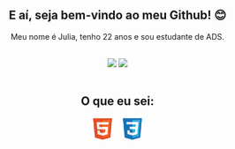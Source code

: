 <h2 align="center">E aí, seja bem-vindo ao meu Github! 😊</h2>
<p align="center">Meu nome é Julia, tenho 22 anos e sou estudante de ADS.</p>
<br>
<div align="center">
  <img height="180cm" src="https://github-readme-stats.vercel.app/api?username=hijuliacs&show_icons=true&theme=dracula&include_all_commits=true&count_private=true">
  <img height="200cm" src="https://user-images.githubusercontent.com/119365652/217714218-8e2f08da-e409-4445-97ff-ed74d0a8c804.jpg">
</div>
<br>
<h2 align="center">O que eu sei:</h2>
<div align="center">
  <img align="center" height="40" hspace="5" src="https://raw.githubusercontent.com/devicons/devicon/master/icons/html5/html5-original.svg">
  <img align="center" height="40" hspace="5" src="https://raw.githubusercontent.com/devicons/devicon/master/icons/css3/css3-original.svg">
</div>
